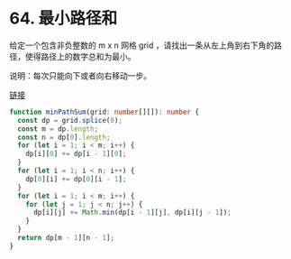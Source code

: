 # 64. 最小路径和

给定一个包含非负整数的 m x n 网格 grid ，请找出一条从左上角到右下角的路径，使得路径上的数字总和为最小。

说明：每次只能向下或者向右移动一步。

[链接](https://leetcode-cn.com/problems/minimum-path-sum/)

```ts
function minPathSum(grid: number[][]): number {
  const dp = grid.splice(0);
  const m = dp.length;
  const n = dp[0].length;
  for (let i = 1; i < m; i++) {
    dp[i][0] += dp[i - 1][0];
  }
  for (let i = 1; i < n; i++) {
    dp[0][i] += dp[0][i - 1];
  }
  for (let i = 1; i < m; i++) {
    for (let j = 1; j < n; j++) {
      dp[i][j] += Math.min(dp[i - 1][j], dp[i][j - 1]);
    }
  }
  return dp[m - 1][n - 1];
}
```
